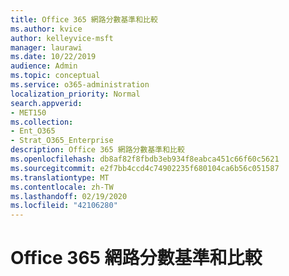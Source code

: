 ```yaml
---
title: Office 365 網路分數基準和比較
ms.author: kvice
author: kelleyvice-msft
manager: laurawi
ms.date: 10/22/2019
audience: Admin
ms.topic: conceptual
ms.service: o365-administration
localization_priority: Normal
search.appverid:
- MET150
ms.collection:
- Ent_O365
- Strat_O365_Enterprise
description: Office 365 網路分數基準和比較
ms.openlocfilehash: db8af82f8fbdb3eb934f8eabca451c66f60c5621
ms.sourcegitcommit: e2f7bb4ccd4c74902235f680104ca6b56c051587
ms.translationtype: MT
ms.contentlocale: zh-TW
ms.lasthandoff: 02/19/2020
ms.locfileid: "42106280"
---
```

# <a name="office-365-network-score-benchmarks-and-comparisons"></a>Office 365 網路分數基準和比較
